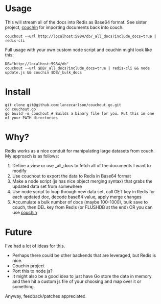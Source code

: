# Usage

This will stream all of the docs into Redis as Base64 format. See sister project, [couchin](https://github.com/lancecarlson/couchin.go) for importing documents back into couch.

```
couchout --url http://localhost:5984/db/_all_docs?include_docs=true | redis-cli
```

Full usage with your own custom node script and couchin might look like this:

```
DB="http://localhost:5984/db"
couchout --url $DB/_all_docs?include_docs=true | redis-cli && node update.js && couchin $DB/_bulk_docs
```

# Install

```
git clone git@github.com:lancecarlson/couchout.go.git
cd couchout.go
go build -o couchout # Builds a binary file for you. Put this in one of your PATH directories
```

# Why?

Redis works as a nice conduit for manipulating large datasets from couch. My approach is as follows:

1. Define a view or use _all_docs to fetch all of the documents I want to modify
2. Use couchout to export the data to Redis in Base64 format
3. Make a node script (js has nice object merging syntax) that grabs the updated data set from somewhere
4. Use node script to loop through new data set, call GET key in Redis for each updated doc, decode base64 value, apply merge changes
5. Accumulate a bulk number of docs (maybe 100-1000), bulk save to couch, then DEL key from Redis (or FLUSHDB at the end) OR you can use [couchin](https://github.com/lancecarlson/couchin.go)

# Future

I've had a lot of ideas for this. 

* Perhaps there could be other backends that are leveraged, but Redis is nice. 
* Couchin project 
* Port this to node js? 
* It might also be a good idea to just have Go store the data in memory and then hit a custom js file of your choosing and map over it or something. 

Anyway, feedback/patches appreciated.
